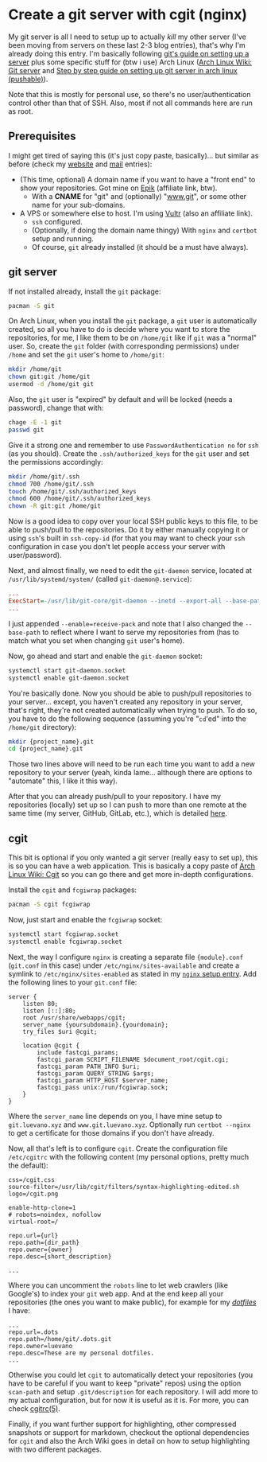 # Create a git server with cgit (nginx)

My git server is all I need to setup up to actually *kill* my other server (I've been moving from servers on these last 2-3 blog entries), that's why I'm already doing this entry. I'm basically following [git's guide on setting up a server](https://git-scm.com/book/en/v2/Git-on-the-Server-Setting-Up-the-Server) plus some specific stuff for (btw i use) Arch Linux ([Arch Linux Wiki: Git server](https://wiki.archlinux.org/index.php/Git_server#Web_interfaces) and [Step by step guide on setting up git server in arch linux (pushable)](https://miracoin.wordpress.com/2014/11/25/step-by-step-guide-on-setting-up-git-server-in-arch-linux-pushable/)).

Note that this is mostly for personal use, so there's no user/authentication control other than that of SSH. Also, most if not all commands here are run as root.

## Prerequisites

I might get tired of saying this (it's just copy paste, basically)... but similar as before (check my [website](https://blog.luevano.xyz/a/website_with_nginx.html) and [mail](https://blog.luevano.xyz/a/mail_server_with_postfix.html) entries):

* (This time, optional) A domain name if you want to have a "front end" to show your repositories. Got mine on [Epik](https://www.epik.com/?affid=da5ne9ru4) (affiliate link, btw).
	* With a **CNAME** for "git" and (optionally) "www.git", or some other name for your sub-domains.
* A VPS or somewhere else to host. I'm using [Vultr](https://www.vultr.com/?ref=8732849) (also an affiliate link).
	* `ssh` configured.
	* (Optionally, if doing the domain name thingy) With `nginx` and `certbot` setup and running.
	* Of course, `git` already installed (it should be a must have always).

## git server

If not installed already, install the `git` package:

```sh
pacman -S git
```

On Arch Linux, when you install the `git` package, a `git` user is automatically created, so all you have to do is decide where you want to store the repositories, for me, I like them to be on `/home/git` like if `git` was a "normal" user. So, create the `git` folder (with corresponding permissions) under `/home` and set the `git` user's home to `/home/git`:

```sh
mkdir /home/git
chown git:git /home/git
usermod -d /home/git git
```

Also, the `git` user is "expired" by default and will be locked (needs a password), change that with:

```sh
chage -E -1 git
passwd git
```

Give it a strong one and remember to use `PasswordAuthentication no` for `ssh` (as you should). Create the `.ssh/authorized_keys` for the `git` user and set the permissions accordingly:

```sh
mkdir /home/git/.ssh
chmod 700 /home/git/.ssh
touch /home/git/.ssh/authorized_keys
chmod 600 /home/git/.ssh/authorized_keys
chown -R git:git /home/git
```

Now is a good idea to copy over your local SSH public keys to this file, to be able to push/pull to the repositories. Do it by either manually copying it or using `ssh`'s built in `ssh-copy-id` (for that you may want to check your `ssh` configuration in case you don't let people access your server with user/password).

Next, and almost finally, we need to edit the `git-daemon` service, located at `/usr/lib/systemd/system/` (called `git-daemon@.service`):

```ini
...
ExecStart=-/usr/lib/git-core/git-daemon --inetd --export-all --base-path=/home/git --enable=receive-pack
...
```

I just appended `--enable=receive-pack` and note that I also changed the `--base-path` to reflect where I want to serve my repositories from (has to match what you set when changing `git` user's home).

Now, go ahead and start and enable the `git-daemon` socket:

```sh
systemctl start git-daemon.socket
systemctl enable git-daemon.socket
```

You're basically done. Now you should be able to push/pull repositories to your server... except, you haven't created any repository in your server, that's right, they're not created automatically when trying to push. To do so, you have to do the following sequence (assuming you're "`cd`'ed" into the `/home/git` directory):

```sh
mkdir {project_name}.git
cd {project_name}.git
```

Those two lines above will need to be run each time you want to add a new repository to your server (yeah, kinda lame... although there are options to "automate" this, I like it this way).

After that you can already push/pull to your repository. I have my repositories (locally) set up so I can push to more than one remote at the same time (my server, GitHub, GitLab, etc.), which is detailed [here](https://gist.github.com/rvl/c3f156e117e22a25f242).

## cgit

This bit is optional if you only wanted a git server (really easy to set up), this is so you can have a web application. This is basically a copy paste of [Arch Linux Wiki: Cgit](https://wiki.archlinux.org/index.php/Cgit#Nginx) so you can go there and get more in-depth configurations.

Install the `cgit` and `fcgiwrap` packages:

```sh
pacman -S cgit fcgiwrap
```

Now, just start and enable the `fcgiwrap` socket:

```sh
systemctl start fcgiwrap.socket
systemctl enable fcgiwrap.socket
```

Next, the way I configure `nginx` is creating a separate file `{module}.conf` (`git.conf` in this case) under `/etc/nginx/sites-available` and create a symlink to `/etc/nginx/sites-enabled` as stated in my [`nginx` setup entry](https://blog.luevano.xyz/a/website_with_nginx.html). Add the following lines to your `git.conf` file:

```nginx
server {
	listen 80;
	listen [::]:80;
	root /usr/share/webapps/cgit;
	server_name {yoursubdomain}.{yourdomain};
	try_files $uri @cgit;

	location @cgit {
		include fastcgi_params;
		fastcgi_param SCRIPT_FILENAME $document_root/cgit.cgi;
		fastcgi_param PATH_INFO $uri;
		fastcgi_param QUERY_STRING $args;
		fastcgi_param HTTP_HOST $server_name;
		fastcgi_pass unix:/run/fcgiwrap.sock;
	}
}
```

Where the `server_name` line depends on you, I have mine setup to `git.luevano.xyz` and `www.git.luevano.xyz`. Optionally run `certbot --nginx` to get a certificate for those domains if you don't have already.

Now, all that's left is to configure `cgit`. Create the configuration file `/etc/cgitrc` with the following content (my personal options, pretty much the default):

```
css=/cgit.css
source-filter=/usr/lib/cgit/filters/syntax-highlighting-edited.sh
logo=/cgit.png

enable-http-clone=1
# robots=noindex, nofollow
virtual-root=/

repo.url={url}
repo.path={dir_path}
repo.owner={owner}
repo.desc={short_description}

...
```

Where you can uncomment the `robots` line to let web crawlers (like Google's) to index your `git` web app. And at the end keep all your repositories (the ones you want to make public), for example for my [*dotfiles*](https://git.luevano.xyz/.dots) I have:

```
...
repo.url=.dots
repo.path=/home/git/.dots.git
repo.owner=luevano
repo.desc=These are my personal dotfiles.
...
```

Otherwise you could let `cgit` to automatically detect your repositories (you have to be careful if you want to keep "private" repos) using the option `scan-path` and setup `.git/description` for each repository. I will add more to my actual configuration, but for now it is useful as it is. For more, you can check [cgitrc(5)](https://man.archlinux.org/man/cgitrc.5).

Finally, if you want further support for highlighting, other compressed snapshots or support for markdown, checkout the optional dependencies for `cgit` and also the Arch Wiki goes in detail on how to setup highlighting with two different packages.
